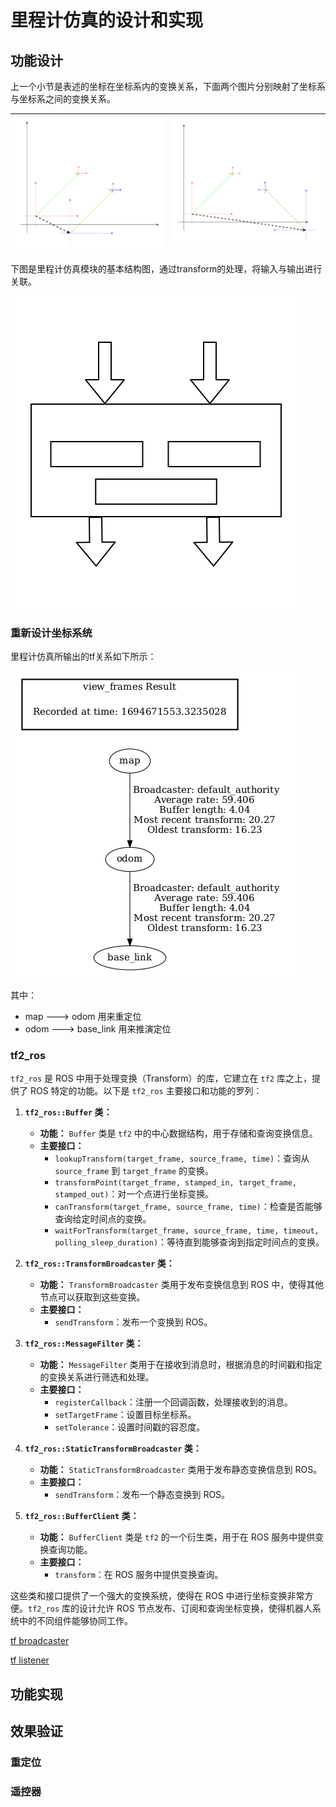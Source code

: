 # 里程计仿真的设计和实现

## 功能设计
上一个小节是表述的坐标在坐标系内的变换关系，下面两个图片分别映射了坐标系与坐标系之间的变换关系。

![move](../images/move.svg) | ![move](../images/move_rotate.svg)
--- | ---

下图是里程计仿真模块的基本结构图，通过transform的处理，将输入与输出进行关联。

![move](../images/transform.svg)

### 重新设计坐标系统

里程计仿真所输出的tf关系如下所示：

![tf_odom](./../images/tf_odom.png)

其中：

- map ---> odom 用来重定位
- odom ---> base_link 用来推演定位

### tf2_ros
`tf2_ros` 是 ROS 中用于处理变换（Transform）的库，它建立在 `tf2` 库之上，提供了 ROS 特定的功能。以下是 `tf2_ros` 主要接口和功能的罗列：

1. **`tf2_ros::Buffer` 类：**
   - **功能：** `Buffer` 类是 `tf2` 中的中心数据结构，用于存储和查询变换信息。
   - **主要接口：**
     - `lookupTransform(target_frame, source_frame, time)`：查询从 `source_frame` 到 `target_frame` 的变换。
     - `transformPoint(target_frame, stamped_in, target_frame, stamped_out)`：对一个点进行坐标变换。
     - `canTransform(target_frame, source_frame, time)`：检查是否能够查询给定时间点的变换。
     - `waitForTransform(target_frame, source_frame, time, timeout, polling_sleep_duration)`：等待直到能够查询到指定时间点的变换。

2. **`tf2_ros::TransformBroadcaster` 类：**
   - **功能：** `TransformBroadcaster` 类用于发布变换信息到 ROS 中，使得其他节点可以获取到这些变换。
   - **主要接口：**
     - `sendTransform`：发布一个变换到 ROS。

3. **`tf2_ros::MessageFilter` 类：**
   - **功能：** `MessageFilter` 类用于在接收到消息时，根据消息的时间戳和指定的变换关系进行筛选和处理。
   - **主要接口：**
     - `registerCallback`：注册一个回调函数，处理接收到的消息。
     - `setTargetFrame`：设置目标坐标系。
     - `setTolerance`：设置时间戳的容忍度。

4. **`tf2_ros::StaticTransformBroadcaster` 类：**
   - **功能：** `StaticTransformBroadcaster` 类用于发布静态变换信息到 ROS。
   - **主要接口：**
     - `sendTransform`：发布一个静态变换到 ROS。

5. **`tf2_ros::BufferClient` 类：**
   - **功能：** `BufferClient` 类是 `tf2` 的一个衍生类，用于在 ROS 服务中提供变换查询功能。
   - **主要接口：**
     - `transform`：在 ROS 服务中提供变换查询。

这些类和接口提供了一个强大的变换系统，使得在 ROS 中进行坐标变换非常方便。`tf2_ros` 库的设计允许 ROS 节点发布、订阅和查询坐标变换，使得机器人系统中的不同组件能够协同工作。




[tf broadcaster](https://docs.ros.org/en/galactic/Tutorials/Intermediate/Tf2/Writing-A-Tf2-Broadcaster-Cpp.html)

[tf listener](https://docs.ros.org/en/galactic/Tutorials/Intermediate/Tf2/Writing-A-Tf2-Listener-Cpp.html)

## 功能实现

## 效果验证

### 重定位

### 遥控器
